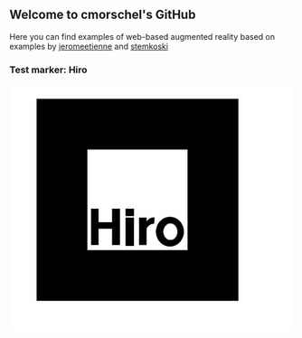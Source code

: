 ## Welcome to cmorschel's GitHub
Here you can find examples of web-based augmented reality based on examples by [jeromeetienne](https://github.com/jeromeetienne/AR.js) and [stemkoski](https://github.com/stemkoski/AR-Examples)

### Test marker: Hiro
![Hiro](/ImageSources/HIRO.jpg)

